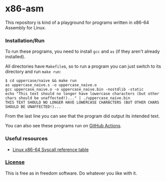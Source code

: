 # x86-asm
This repository is kind of a playground for programs written in x86-64 Assembly for Linux.


### Installation/Run
To run these programs, you need to install `gcc` and `as` (if they aren't already installed).

All directories have `Makefile`s, so to run a program you can just switch to its directory and run `make run`:

    $ cd uppercase/naive && make run
    as uppercase_naive.s -o uppercase_naive.o
    gcc uppercase_naive.o -o uppercase_naive.bin -nostdlib -static
    echo "This text should no longer have lowercase characters (but other chars should be unaffected!)..." | ./uppercase_naive.bin
    THIS TEXT SHOULD NO LONGER HAVE LOWERCASE CHARACTERS (BUT OTHER CHARS SHOULD BE UNAFFECTED!)...

From the last line you can see that the program did output its intended text.

You can also see these programs run on [GitHub Actions](https://github.com/xarantolus/x86-asm/actions/workflows/run_all.yml).


### Useful resources
* [Linux x86-64 Syscall reference table](https://syscalls.w3challs.com/?arch=x86_64)


### [License](LICENSE)
This is free as in freedom software. Do whatever you like with it.
